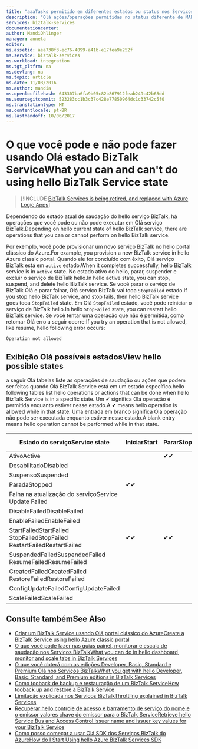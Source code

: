 ```yaml
---
title: "aaaTasks permitido em diferentes estados ou status nos Serviços BizTalk | Microsoft Docs"
description: "Olá ações/operações permitidas no status diferente de MABS: parar, iniciar, reiniciar, suspender, continuar, excluir, dimensionar e atualizar configuração e fazendo backup"
services: biztalk-services
documentationcenter: 
author: MandiOhlinger
manager: anneta
editor: 
ms.assetid: aea738f3-ec76-4099-a41b-e17fea9e252f
ms.service: biztalk-services
ms.workload: integration
ms.tgt_pltfrm: na
ms.devlang: na
ms.topic: article
ms.date: 11/08/2016
ms.author: mandia
ms.openlocfilehash: 643307ba6fa9b05c82b867912feab249c42b65dd
ms.sourcegitcommit: 523283cc1b3c37c428e77850964dc1c33742c5f0
ms.translationtype: MT
ms.contentlocale: pt-BR
ms.lasthandoff: 10/06/2017
---
```

# <a name="what-you-can-and-cant-do-using-hello-biztalk-service-state"></a><span data-ttu-id="30144-103">O que você pode e não pode fazer usando Olá estado BizTalk Service</span><span class="sxs-lookup"><span data-stu-id="30144-103">What you can and can't do using hello BizTalk Service state</span></span>

> [!INCLUDE [BizTalk Services is being retired, and replaced with Azure Logic Apps](../../includes/biztalk-services-retirement.md)]

<span data-ttu-id="30144-104">Dependendo do estado atual de saudação do hello serviço BizTalk, há operações que você pode ou não pode executar em Olá serviço BizTalk.</span><span class="sxs-lookup"><span data-stu-id="30144-104">Depending on hello current state of hello BizTalk service, there are operations that you can or cannot perform on hello BizTalk service.</span></span>

<span data-ttu-id="30144-105">Por exemplo, você pode provisionar um novo serviço BizTalk no hello portal clássico do Azure.</span><span class="sxs-lookup"><span data-stu-id="30144-105">For example, you provision a new BizTalk service in hello Azure classic portal.</span></span> <span data-ttu-id="30144-106">Quando ele for concluído com êxito, Olá serviço BizTalk está em `active` estado.</span><span class="sxs-lookup"><span data-stu-id="30144-106">When it completes successfully, hello BizTalk service is in `active` state.</span></span> <span data-ttu-id="30144-107">No estado ativo do hello, parar, suspender e excluir o serviço de BizTalk hello.</span><span class="sxs-lookup"><span data-stu-id="30144-107">In hello active state, you can stop, suspend, and delete hello BizTalk service.</span></span> <span data-ttu-id="30144-108">Se você parar o serviço de BizTalk Olá e parar falhar, Olá serviço BizTalk vai tooa `StopFailed` estado.</span><span class="sxs-lookup"><span data-stu-id="30144-108">If you stop hello BizTalk service, and stop fails, then hello BizTalk service goes tooa `StopFailed` state.</span></span> <span data-ttu-id="30144-109">Em Olá `StopFailed` estado, você pode reiniciar o serviço de BizTalk hello.</span><span class="sxs-lookup"><span data-stu-id="30144-109">In hello `StopFailed` state, you can restart hello BizTalk service.</span></span> <span data-ttu-id="30144-110">Se você tentar uma operação que não é permitida, como retomar Olá erro a seguir ocorre:</span><span class="sxs-lookup"><span data-stu-id="30144-110">If you try an operation that is not allowed, like resume, hello following error occurs:</span></span>

`Operation not allowed`

## <a name="view-hello-possible-states"></a><span data-ttu-id="30144-111">Exibição Olá possíveis estados</span><span class="sxs-lookup"><span data-stu-id="30144-111">View hello possible states</span></span>

<span data-ttu-id="30144-112">a seguir Olá tabelas liste as operações de saudação ou ações que podem ser feitas quando Olá BizTalk Service está em um estado específico.</span><span class="sxs-lookup"><span data-stu-id="30144-112">hello following tables list hello operations or actions that can be done when hello BizTalk Service is in a specific state.</span></span> <span data-ttu-id="30144-113">Um ✔ significa Olá operação é permitida enquanto estiver nesse estado.</span><span class="sxs-lookup"><span data-stu-id="30144-113">A ✔ means hello operation is allowed while in that state.</span></span> <span data-ttu-id="30144-114">Uma entrada em branco significa Olá operação não pode ser executada enquanto estiver nesse estado.</span><span class="sxs-lookup"><span data-stu-id="30144-114">A blank entry means hello operation cannot be performed while in that state.</span></span>

| <span data-ttu-id="30144-115">Estado do serviço</span><span class="sxs-lookup"><span data-stu-id="30144-115">Service state</span></span> | <span data-ttu-id="30144-116">Iniciar</span><span class="sxs-lookup"><span data-stu-id="30144-116">Start</span></span> | <span data-ttu-id="30144-117">Parar</span><span class="sxs-lookup"><span data-stu-id="30144-117">Stop</span></span> | <span data-ttu-id="30144-118">Reiniciar</span><span class="sxs-lookup"><span data-stu-id="30144-118">Restart</span></span> | <span data-ttu-id="30144-119">Suspender</span><span class="sxs-lookup"><span data-stu-id="30144-119">Suspend</span></span> | <span data-ttu-id="30144-120">Continuar</span><span class="sxs-lookup"><span data-stu-id="30144-120">Resume</span></span> | <span data-ttu-id="30144-121">Excluir</span><span class="sxs-lookup"><span data-stu-id="30144-121">Delete</span></span> | <span data-ttu-id="30144-122">Escala</span><span class="sxs-lookup"><span data-stu-id="30144-122">Scale</span></span> | <span data-ttu-id="30144-123">Atualização</span><span class="sxs-lookup"><span data-stu-id="30144-123">Update</span></span> <br/> <span data-ttu-id="30144-124">Configuração</span><span class="sxs-lookup"><span data-stu-id="30144-124">Configuration</span></span> | <span data-ttu-id="30144-125">Backup</span><span class="sxs-lookup"><span data-stu-id="30144-125">Backup</span></span> |
| --- | --- | --- | --- | --- | --- | --- |--- | --- | --- |
| <span data-ttu-id="30144-126">Ativo</span><span class="sxs-lookup"><span data-stu-id="30144-126">Active</span></span> |  | <span data-ttu-id="30144-127">✔</span><span class="sxs-lookup"><span data-stu-id="30144-127">✔</span></span> | <span data-ttu-id="30144-128">✔</span><span class="sxs-lookup"><span data-stu-id="30144-128">✔</span></span> | <span data-ttu-id="30144-129">✔</span><span class="sxs-lookup"><span data-stu-id="30144-129">✔</span></span> |  | <span data-ttu-id="30144-130">✔</span><span class="sxs-lookup"><span data-stu-id="30144-130">✔</span></span> |<span data-ttu-id="30144-131">✔</span><span class="sxs-lookup"><span data-stu-id="30144-131">✔</span></span> |<span data-ttu-id="30144-132">✔</span><span class="sxs-lookup"><span data-stu-id="30144-132">✔</span></span> |<span data-ttu-id="30144-133">✔</span><span class="sxs-lookup"><span data-stu-id="30144-133">✔</span></span> |
| <span data-ttu-id="30144-134">Desabilitado</span><span class="sxs-lookup"><span data-stu-id="30144-134">Disabled</span></span> |  |  |  |  |  | <span data-ttu-id="30144-135">✔</span><span class="sxs-lookup"><span data-stu-id="30144-135">✔</span></span> | |  |  | 
| <span data-ttu-id="30144-136">Suspenso</span><span class="sxs-lookup"><span data-stu-id="30144-136">Suspended</span></span> |  |  |  |  | <span data-ttu-id="30144-137">✔</span><span class="sxs-lookup"><span data-stu-id="30144-137">✔</span></span> | <span data-ttu-id="30144-138">✔</span><span class="sxs-lookup"><span data-stu-id="30144-138">✔</span></span> | |  | <span data-ttu-id="30144-139">✔</span><span class="sxs-lookup"><span data-stu-id="30144-139">✔</span></span> |
| <span data-ttu-id="30144-140">Parada</span><span class="sxs-lookup"><span data-stu-id="30144-140">Stopped</span></span> | <span data-ttu-id="30144-141">✔</span><span class="sxs-lookup"><span data-stu-id="30144-141">✔</span></span> |  | <span data-ttu-id="30144-142">✔</span><span class="sxs-lookup"><span data-stu-id="30144-142">✔</span></span> |  |  | <span data-ttu-id="30144-143">✔</span><span class="sxs-lookup"><span data-stu-id="30144-143">✔</span></span> | |  | <span data-ttu-id="30144-144">✔</span><span class="sxs-lookup"><span data-stu-id="30144-144">✔</span></span> |
| <span data-ttu-id="30144-145">Falha na atualização do serviço</span><span class="sxs-lookup"><span data-stu-id="30144-145">Service Update Failed</span></span> |  |  |  |  |  | <span data-ttu-id="30144-146">✔</span><span class="sxs-lookup"><span data-stu-id="30144-146">✔</span></span> | |  |  | 
| <span data-ttu-id="30144-147">DisableFailed</span><span class="sxs-lookup"><span data-stu-id="30144-147">DisableFailed</span></span> |  |  |  |  |  | <span data-ttu-id="30144-148">✔</span><span class="sxs-lookup"><span data-stu-id="30144-148">✔</span></span> | |  |  | 
| <span data-ttu-id="30144-149">EnableFailed</span><span class="sxs-lookup"><span data-stu-id="30144-149">EnableFailed</span></span> |  |  |  |  |  | <span data-ttu-id="30144-150">✔</span><span class="sxs-lookup"><span data-stu-id="30144-150">✔</span></span> | |  |  | 
| <span data-ttu-id="30144-151">StartFailed</span><span class="sxs-lookup"><span data-stu-id="30144-151">StartFailed</span></span> <br/> <span data-ttu-id="30144-152">StopFailed</span><span class="sxs-lookup"><span data-stu-id="30144-152">StopFailed</span></span> <br/> <span data-ttu-id="30144-153">RestartFailed</span><span class="sxs-lookup"><span data-stu-id="30144-153">RestartFailed</span></span> | <span data-ttu-id="30144-154">✔</span><span class="sxs-lookup"><span data-stu-id="30144-154">✔</span></span> | <span data-ttu-id="30144-155">✔</span><span class="sxs-lookup"><span data-stu-id="30144-155">✔</span></span> | <span data-ttu-id="30144-156">✔</span><span class="sxs-lookup"><span data-stu-id="30144-156">✔</span></span> |  |  | <span data-ttu-id="30144-157">✔</span><span class="sxs-lookup"><span data-stu-id="30144-157">✔</span></span> | | <span data-ttu-id="30144-158">✔</span><span class="sxs-lookup"><span data-stu-id="30144-158">✔</span></span> | |
| <span data-ttu-id="30144-159">SuspendedFailed</span><span class="sxs-lookup"><span data-stu-id="30144-159">SuspendedFailed</span></span> <br/> <span data-ttu-id="30144-160">ResumeFailed</span><span class="sxs-lookup"><span data-stu-id="30144-160">ResumeFailed</span></span>|  |  |  | <span data-ttu-id="30144-161">✔</span><span class="sxs-lookup"><span data-stu-id="30144-161">✔</span></span> | <span data-ttu-id="30144-162">✔</span><span class="sxs-lookup"><span data-stu-id="30144-162">✔</span></span> | <span data-ttu-id="30144-163">✔</span><span class="sxs-lookup"><span data-stu-id="30144-163">✔</span></span> | |  |  | 
| <span data-ttu-id="30144-164">CreatedFailed</span><span class="sxs-lookup"><span data-stu-id="30144-164">CreatedFailed</span></span> <br/> <span data-ttu-id="30144-165">RestoreFailed</span><span class="sxs-lookup"><span data-stu-id="30144-165">RestoreFailed</span></span> |  |  |  |  |  | <span data-ttu-id="30144-166">✔</span><span class="sxs-lookup"><span data-stu-id="30144-166">✔</span></span> | |  |  | 
| <span data-ttu-id="30144-167">ConfigUpdateFailed</span><span class="sxs-lookup"><span data-stu-id="30144-167">ConfigUpdateFailed</span></span>  |  |  | <span data-ttu-id="30144-168">✔</span><span class="sxs-lookup"><span data-stu-id="30144-168">✔</span></span> |  |  | <span data-ttu-id="30144-169">✔</span><span class="sxs-lookup"><span data-stu-id="30144-169">✔</span></span> | |<span data-ttu-id="30144-170">✔</span><span class="sxs-lookup"><span data-stu-id="30144-170">✔</span></span> | |
| <span data-ttu-id="30144-171">ScaleFailed</span><span class="sxs-lookup"><span data-stu-id="30144-171">ScaleFailed</span></span> |  |  |  |  |  | <span data-ttu-id="30144-172">✔</span><span class="sxs-lookup"><span data-stu-id="30144-172">✔</span></span> |<span data-ttu-id="30144-173">✔</span><span class="sxs-lookup"><span data-stu-id="30144-173">✔</span></span> | |  |  | 



## <a name="see-also"></a><span data-ttu-id="30144-174">Consulte também</span><span class="sxs-lookup"><span data-stu-id="30144-174">See Also</span></span>
* [<span data-ttu-id="30144-175">Criar um BizTalk Service usando Olá portal clássico do Azure</span><span class="sxs-lookup"><span data-stu-id="30144-175">Create a BizTalk Service using hello Azure classic portal</span></span>](http://go.microsoft.com/fwlink/p/?LinkID=302280)<br/>
* [<span data-ttu-id="30144-176">O que você pode fazer nas guias painel, monitorar e escala de saudação nos Serviços BizTalk</span><span class="sxs-lookup"><span data-stu-id="30144-176">What you can do in hello dashboard, monitor and scale tabs in BizTalk Services</span></span>](http://go.microsoft.com/fwlink/p/?LinkID=302281)<br/>
* [<span data-ttu-id="30144-177">O que você obterá com as edições Developer, Basic, Standard e Premium Olá nos Serviços BizTalk</span><span class="sxs-lookup"><span data-stu-id="30144-177">What you get with hello Developer, Basic, Standard, and Premium editions in BizTalk Services</span></span>](http://go.microsoft.com/fwlink/p/?LinkID=302279)<br/>
* [<span data-ttu-id="30144-178">Como tooback de backup e restauração de um BizTalk Service</span><span class="sxs-lookup"><span data-stu-id="30144-178">How tooback up and restore a BizTalk Service</span></span>](http://go.microsoft.com/fwlink/p/?LinkID=329873)<br/>
* [<span data-ttu-id="30144-179">Limitação explicada nos Serviços BizTalk</span><span class="sxs-lookup"><span data-stu-id="30144-179">Throttling explained in BizTalk Services</span></span>](http://go.microsoft.com/fwlink/p/?LinkID=302282)<br/>
* [<span data-ttu-id="30144-180">Recuperar hello controle de acesso e barramento de serviço do nome e o emissor valores chave do emissor para o BizTalk Service</span><span class="sxs-lookup"><span data-stu-id="30144-180">Retrieve hello Service Bus and Access Control issuer name and issuer key values for your BizTalk Service</span></span>](http://go.microsoft.com/fwlink/p/?LinkID=303941)<br/>
* [<span data-ttu-id="30144-181">Como posso começar a usar Olá SDK dos Serviços BizTalk do Azure</span><span class="sxs-lookup"><span data-stu-id="30144-181">How do I Start Using hello Azure BizTalk Services SDK</span></span>](http://go.microsoft.com/fwlink/p/?LinkID=302335)

